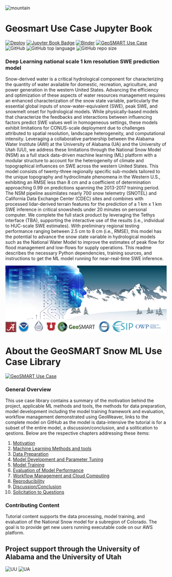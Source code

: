 ![mountain](https://user-images.githubusercontent.com/33735397/155626251-72859ce7-e05a-4282-89be-6871b19ab234.PNG)

# Geosmart Use Case Jupyter Book

[![Deploy](https://github.com/geo-smart/use_case_template/actions/workflows/deploy.yaml/badge.svg)](https://github.com/geo-smart/use_case_template/actions/workflows/deploy.yaml)
[![Jupyter Book Badge](https://jupyterbook.org/badge.svg)](https://geo-smart.github.io/use_case_template)
[![Binder](https://mybinder.org/badge_logo.svg)](https://mybinder.org/v2/gh/geo-smart/use_case_template/HEAD?urlpath=lab)
[![GeoSMART Use Case](./book/img/use_case_badge.svg)](https://geo-smart.github.io/usecases)
![GitHub](https://img.shields.io/github/license/whitelightning450/National-ML-Snow-Prediction-Mod?logo=GitHub&style=flat-square)
![GitHub top language](https://img.shields.io/github/languages/top/whitelightning450/National-ML-Snow-Prediction-Mod?logo=Jupyter&style=flat-square)
![GitHub repo size](https://img.shields.io/github/repo-size/whitelightning450/National-ML-Snow-Prediction-Mod?logo=Github&style=flat-square)

### Deep Learning national scale 1 km resolution SWE prediction model
Snow-derived water is a critical hydrological component for characterizing the quantity of water available for domestic, recreation, agriculture, and power generation in the western United States.
Advancing the efficiency and optimization of these aspects of water resources management requires an enhanced characterization of the snow state variable, particularly the essential global inputs of snow-water-equivalent (SWE), peak SWE, and snowmelt onset for hydrological models.
While physically-based models that characterize the feedbacks and interactions between influencing factors predict SWE values well in homogeneous settings, these models exhibit limitations for CONUS-scale deployment due to challenges attributed to spatial resolution, landscape heterogeneity, and computational intensity. 
Leveraging a collaborative partnership between the Alabama Water Institute (AWI) at the University of Alabama (UA) and the University of Utah (UU), we address these limitations through the National Snow Model (NSM) as a full stack data-driven machine learning (ML) platform with a modular structure to account for the heterogeneity of climate and topographical influences on SWE across the western United States.
This model consists of twenty-three regionally specific sub-models tailored to the unique topography and hydroclimate phenomena in the Western U.S., exhibiting an RMSE less than 8 cm and a coefficient of determination approaching 0.99 on predictions spanning the 2013-2017 training period.
The NSM pipeline assimilates nearly 700 snow telemetry (SNOTEL) and California Data Exchange Center (CDEC) sites and combines with processed lidar-derived terrain features for the prediction of a 1 km x 1 km SWE inference in critical snowsheds under 20 minutes on personal computer.
We complete the full stack product by leveraging the Tethys interface (TBA), supporting the interactive use of the results (i.e., individual to HUC-scale SWE estimates).
With preliminary regional testing performance ranging between 2.5 cm to 8 cm (i.e., RMSE), this model has the potential to advance the snow state variable in hydrological models such as the National Water Model to improve the estimates of peak flow for flood management and low-flows for supply operations. 
 This readme describes the necessary Python dependencies, training sources, and instructions to get the ML model running for near-real-time SWE inference.


![ML_SWE-2.jpg](./book/chapters/Images/ML_SWE.jpg)
# About the GeoSMART Snow ML Use Case Library
[![GeoSMART Use Case](./book/img/use_case_badge.svg)](https://geo-smart.github.io/usecases)

### General Overview


This use case library contains a summary of the motivation behind the project, applicable ML methods and tools, the methods for data preparation, model development including the model training framework and evaluation, workflow management demonstrated using GeoWeaver, links to the complete model on GitHub as the model is data-intensive the tutorial is for a subset of the entire model, a discussion/conclusion, and a solitication to qestions.
Below are the respective chapters addressing these items:

1. [Motivation](./book/chapters/motivation.ipynb)
2. [Machine Learning Methods and tools](./book/chapters/methods.ipynb)
3. [Data Preparation](./book/chapters/data.ipynb)
4. [Model Development and Parameter Tuning](./book/chapters/development.ipynb)
5. [Model Training](./book/chapters/training.ipynb)
6. [Evaluation of Model Performance](./book/chapters/evaluation.ipynb)
7. [Workflow Management and Cloud Computing](./book/chapters/workflow.ipynb)
8. [Reproducibility](./book/chapters/reproducibility.ipynb)
9. [Discussion/Conclusion](./book/chapters/conclusion.ipynb)
10. [Solicitation to Questions](./book/chapters/questions.ipynb)


### Contributing Content

Tutorial content supports the data processing, model training, and evaluation of the National Snow model for a subregion of Colorado.
The goal is to provide get new users running executable code on our AWS platform.

## Project support through the University of Alabama and the University of Utah
![UU](https://user-images.githubusercontent.com/33735397/155627859-a34f7856-22a5-4376-89ca-a59b70f3692e.PNG)
![UA](https://user-images.githubusercontent.com/33735397/155628209-c4742053-eb29-4d1e-b8e2-c4e354188ca9.PNG)
